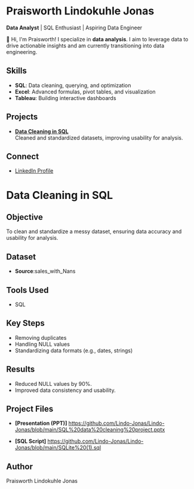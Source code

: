 # Praisworth Lindokuhle Jonas  
**Data Analyst** | SQL Enthusiast | Aspiring Data Engineer  

👋 Hi, I'm Praisworth! I specialize in **data analysis**. I aim to leverage data to drive actionable insights and am currently transitioning into data engineering.  

## Skills  
- **SQL**: Data cleaning, querying, and optimization  
- **Excel**: Advanced formulas, pivot tables, and visualization  
- **Tableau**: Building interactive dashboards  

## Projects  
- **[Data Cleaning in SQL](https://github.com/PraisworthJonas/Data-Cleaning-SQL)**  
  Cleaned and standardized datasets, improving usability for analysis.  

## Connect  
- [LinkedIn Profile](https://www.linkedin.com/in/praisworth-lindokuhle-jonas-b4b769154)

# Data Cleaning in SQL  

## Objective  
To clean and standardize a messy dataset, ensuring data accuracy and usability for analysis.  

## Dataset  
- **Source**:sales_with_Nans  

## Tools Used  
- SQL 

## Key Steps  
- Removing duplicates  
- Handling NULL values  
- Standardizing data formats (e.g., dates, strings)  

## Results  
- Reduced NULL values by 90%.  
- Improved data consistency and usability.  

## Project Files   
- **[Presentation (PPT)]**
https://github.com/Lindo-Jonas/Lindo-Jonas/blob/main/SQL%20data%20cleaning%20project.pptx
 
- **[SQL Script]** https://github.com/Lindo-Jonas/Lindo-Jonas/blob/main/SQLite%20(1).sql  

## Author  
Praisworth Lindokuhle Jonas
